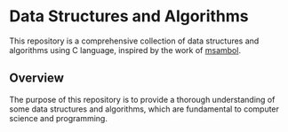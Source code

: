 # Data Structures and Algorithms

This repository is a comprehensive collection of data structures and algorithms using C language, inspired by the work of [msambol](https://github.com/msambol/dsa).

## Overview

The purpose of this repository is to provide a thorough understanding of some data structures and algorithms, which are fundamental to computer science and programming.

<!-- ## Contents

The repository covers the following topics:

1. Basic Data Structures: Arrays, Linked Lists, Stacks, Queues, Hash Tables, Trees, Graphs.
2. Advanced Data Structures: Heaps, Tries, Segment Trees, Fenwick Trees.
3. Basic Algorithms: Sorting, Searching, Recursion, Dynamic Programming.
4. Advanced Algorithms: Graph Algorithms, String Algorithms, Computational Geometry.

Each topic includes a detailed explanation, along with code examples. -->
